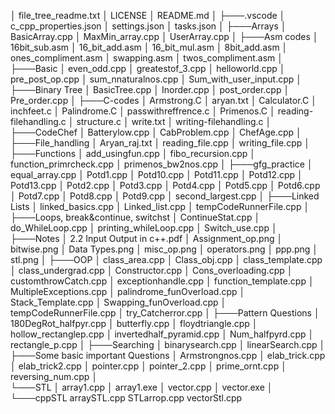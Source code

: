 │   file_tree_readme.txt
│   LICENSE
│   README.md
│
├───.vscode
│       c_cpp_properties.json
│       settings.json
│       tasks.json
│
├───Arrays
│       BasicArray.cpp
│       MaxMin_array.cpp
│       UserArray.cpp
│
├───Asm codes
│       16bit_sub.asm
│       16_bit_add.asm
│       16_bit_mul.asm
│       8bit_add.asm
│       ones_compliment.asm
│       swapping.asm
│       twos_compliment.asm
│
├───Basic
│       even_odd.cpp
│       greatestof_3.cpp
│       helloworld.cpp
│       pre_post_op.cpp
│       sum_nnaturalnos.cpp
│       Sum_with_user_input.cpp
│
├───Binary Tree
│       BasicTree.cpp
│       Inorder.cpp
│       post_order.cpp
│       Pre_order.cpp
│
├───C-codes
│       Armstrong.C
│       aryan.txt
│       Calculator.C
│       inchfeet.c
│       Palindrome.C
│       passwithreffrence.c
│       Primenos.C
│       reading-filehandling.c
│       structure.c
│       write.txt
│       writing-filehandling.c
│
├───CodeChef
│       Batterylow.cpp
│       CabProblem.cpp
│       ChefAge.cpp
│
├───File_handling
│       Aryan_raj.txt
│       reading_file.cpp
│       writing_file.cpp
│
├───Functions
│       add_usingfun.cpp
│       fibo_recursion.cpp
│       function_primrcheck.cpp
│       primenos_bw2nos.cpp
│
├───gfg_practice
│       equal_array.cpp
│       Potd1.cpp
│       Potd10.cpp
│       Potd11.cpp
│       Potd12.cpp
│       Potd13.cpp
│       Potd2.cpp
│       Potd3.cpp
│       Potd4.cpp
│       Potd5.cpp
│       Potd6.cpp
│       Potd7.cpp
│       Potd8.cpp
│       Potd9.cpp
│       second_largest.cpp
│
├───Linked Lists
│       linked_basics.cpp
│       Linked_list.cpp
│       tempCodeRunnerFile.cpp
│
├───Loops, break&continue, switchst
│       ContinueStat.cpp
│       do_WhileLoop.cpp
│       printing_whileLoop.cpp
│       Switch_use.cpp
│
├───Notes
│       2.2 Input Output in c++.pdf
│       Assignment_op.png
│       bitwise.png
│       Data Types.png
│       misc_op.png
│       operators.png
│       ppp.png
│       stl.png
│
├───OOP
│       class_area.cpp
│       Class_obj.cpp
│       class_template.cpp
│       class_undergrad.cpp
│       Constructor.cpp
│       Cons_overloading.cpp
│       customthrowCatch.cpp
│       exceptionhandle.cpp
│       function_template.cpp
│       MultipleExceptions.cpp
│       palindrome_funOverload.cpp
│       Stack_Template.cpp
│       Swapping_funOverload.cpp
│       tempCodeRunnerFile.cpp
│       try_Catcherror.cpp
│
├───Pattern Questions
│       180DegRot_halfpyr.cpp
│       butterfly.cpp
│       floydtriangle.cpp
│       hollow_rectanglep.cpp
│       invertedhalf_pyramid.cpp
│       Num_halfpyrd.cpp
│       rectangle_p.cpp
│
├───Searching
│       binarysearch.cpp
│       linearSearch.cpp
│
├───Some basic important Questions
│       Armstrongnos.cpp
│       elab_trick.cpp
│       elab_trick2.cpp
│       pointer.cpp
│       pointer_2.cpp
│       prime_ornt.cpp
│       reversing_num.cpp
│       
└───STL
    │   array1.cpp
    │   array1.exe
    │   vector.cpp
    │   vector.exe
    │
    └───cppSTL
            arraySTL.cpp
            STLarrop.cpp
            vectorStl.cpp
